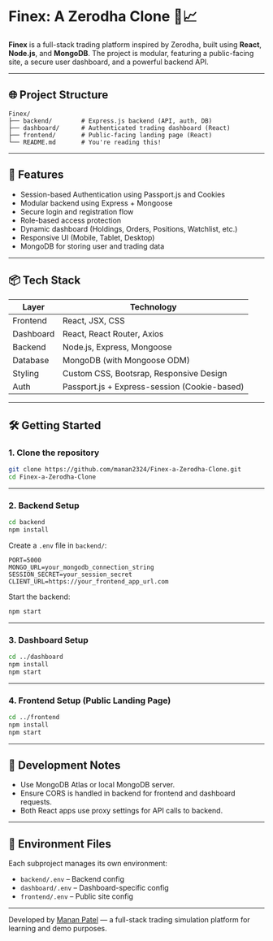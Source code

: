 # Finex: A Zerodha Clone 🧾📈

**Finex** is a full-stack trading platform inspired by Zerodha, built using **React**, **Node.js**, and **MongoDB**. The project is modular, featuring a public-facing site, a secure user dashboard, and a powerful backend API.

---

## 🌐 Project Structure

```
Finex/
├── backend/        # Express.js backend (API, auth, DB)
├── dashboard/      # Authenticated trading dashboard (React)
├── frontend/       # Public-facing landing page (React)
└── README.md       # You're reading this!
```

---

## 🚀 Features

- Session-based Authentication using Passport.js and Cookies
- Modular backend using Express + Mongoose
- Secure login and registration flow
- Role-based access protection
- Dynamic dashboard (Holdings, Orders, Positions, Watchlist, etc.)
- Responsive UI (Mobile, Tablet, Desktop)
- MongoDB for storing user and trading data

---

## 📦 Tech Stack

| Layer      | Technology                                 |
|------------|--------------------------------------------|
| Frontend   | React, JSX, CSS                            |
| Dashboard  | React, React Router, Axios                 |
| Backend    | Node.js, Express, Mongoose                 |
| Database   | MongoDB (with Mongoose ODM)                |
| Styling    | Custom CSS, Bootsrap, Responsive Design    |
| Auth       | Passport.js + Express-session (Cookie-based) |

---

## 🛠️ Getting Started

### 1. Clone the repository

```bash
git clone https://github.com/manan2324/Finex-a-Zerodha-Clone.git
cd Finex-a-Zerodha-Clone
```

---

### 2. Backend Setup

```bash
cd backend
npm install
```

Create a `.env` file in `backend/`:

```env
PORT=5000
MONGO_URL=your_mongodb_connection_string
SESSION_SECRET=your_session_secret
CLIENT_URL=https://your_frontend_app_url.com
```

Start the backend:

```bash
npm start
```

---

### 3. Dashboard Setup

```bash
cd ../dashboard
npm install
npm start
```

---

### 4. Frontend Setup (Public Landing Page)

```bash
cd ../frontend
npm install
npm start
```

---

## 🧪 Development Notes

- Use MongoDB Atlas or local MongoDB server.
- Ensure CORS is handled in backend for frontend and dashboard requests.
- Both React apps use proxy settings for API calls to backend.

---

## 📁 Environment Files

Each subproject manages its own environment:

- `backend/.env` – Backend config
- `dashboard/.env` – Dashboard-specific config
- `frontend/.env` – Public site config

---

Developed by [Manan Patel](https://github.com/manan2324) — a full-stack trading simulation platform for learning and demo purposes.
